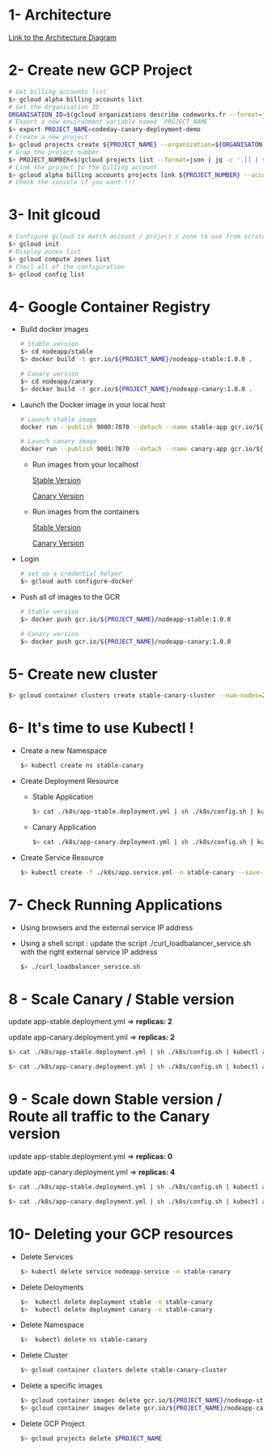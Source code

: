 1- Architecture
===

[Link to the Architecture Diagram](https://app.diagrams.net/#G128JG979SFk0PAHYAi3uj1BWMQYXsDPSt)

2- Create new GCP Project
===

```bash
# Get billing accounts list
$> gcloud alpha billing accounts list
# Get the Organisation ID
ORGANISATION_ID=$(gcloud organizations describe codeworks.fr --format=json | jq '.name' | cut -f 2 -d '/' | sed 's/"//g')
# Export a new environment variable named `PROJECT_NAME`
$> export PROJECT_NAME=codeday-canary-deployment-demo
# Create a new project
$> gcloud projects create ${PROJECT_NAME} --organization=${ORGANISATON_ID}
# Grap the project number
$> PROJECT_NUMBER=$(gcloud projects list --format=json | jq -c '.[] | select(.name == env.PROJECT_NAME) | .projectNumber' | sed 's/"//g')
# Link the project to the billing account
$> gcloud alpha billing accounts projects link ${PROJECT_NUMBER} --account-id=0150EE-171E17-3E357F
# Check the console if you want !!!
```

3- Init glcoud
===

```bash
# Configure gcloud to match account / project / zone to use from scratch
$> gcloud init
# Display zones list
$> gcloud compute zones list
# Checl all of the configuration
$> gcloud config list
```

4- Google Container Registry
===

- Build docker images

    ```bash
    # Stable version
    $> cd nodeapp/stable
    $> docker build -t gcr.io/${PROJECT_NAME}/nodeapp-stable:1.0.0 .

    # Canary version
    $> cd nodeapp/canary
    $> docker build -t gcr.io/${PROJECT_NAME}/nodeapp-canary:1.0.0 .
    ```

- Launch the Docker image in your local host 

    ```bash
    # Launch stable image
    docker run --publish 9000:7070 --detach --name stable-app gcr.io/${PROJECT_NAME}/nodeapp-stable:1.0.0

    # Launch canary image
    docker run --publish 9001:7070 --detach --name canary-app gcr.io/${PROJECT_NAME}/nodeapp-canary:1.0.0
    ```

    - Run images from your localhost

        [Stable Version](localhost:9000)

        [Canary Version](localhost:9001)

    - Run images from the containers

        [Stable Version](STABLE_CONTAINER_IP_ADDRESS:7070)

        [Canary Version](CANARY_CONTAINER_IP_ADDRESS:7070)

- Login

    ```bash
    # set up a credential helper
    $> gcloud auth configure-docker
    ```

- Push all of images to the GCR
    
    ```bash
    # Stable version
    $> docker push gcr.io/${PROJECT_NAME}/nodeapp-stable:1.0.0

    # Canary version
    $> docker push gcr.io/${PROJECT_NAME}/nodeapp-canary:1.0.0
    ```

5- Create new cluster
===

```bash
$> gcloud container clusters create stable-canary-cluster --num-nodes=2
```

6- It's time to use Kubectl !
===

- Create a new Namespace 

    ```bash
    $> kubectl create ns stable-canary
    ```

- Create Deployment Resource  

    * Stable Application

        ```bash
        $> cat ./k8s/app-stable.deployment.yml | sh ./k8s/config.sh | kubectl create --save-config --record -f -
        ```

    * Canary Application

        ```bash
        $> cat ./k8s/app-canary.deployment.yml | sh ./k8s/config.sh | kubectl create --save-config --record -f -
        ```

- Create Service Resource 

    ```bash
    $> kubectl create -f ./k8s/app.service.yml -n stable-canary --save-config --record
    ```

7-  Check Running Applications
=== 

- Using browsers and the external service IP address

- Using a shell script : update the script ./curl_loadbalancer_service.sh with the right external service IP address

    ```bash
    $> ./curl_loadbalancer_service.sh
    ```
8 -  Scale Canary / Stable version
=== 

update app-stable.deployment.yml => **replicas: 2**

update app-canary.deployment.yml => **replicas: 2**

```bash
$> cat ./k8s/app-stable.deployment.yml | sh ./k8s/config.sh | kubectl apply --record -f -

$> cat ./k8s/app-canary.deployment.yml | sh ./k8s/config.sh | kubectl apply --record -f -
```

9 -  Scale down Stable version / Route all traffic to the Canary version
=== 

update app-stable.deployment.yml => **replicas: 0**

update app-canary.deployment.yml => **replicas: 4**

```bash
$> cat ./k8s/app-stable.deployment.yml | sh ./k8s/config.sh | kubectl apply --record -f -

$> cat ./k8s/app-canary.deployment.yml | sh ./k8s/config.sh | kubectl apply --record -f -
```

10- Deleting your GCP resources
===

- Delete Services
    
    ```bash
    $> kubectl delete service nodeapp-service -n stable-canary
    ```

- Delete Deloyments

    ```bash
    $>  kubectl delete deployment stable -n stable-canary
    $>  kubectl delete deployment canary -n stable-canary
    ```

- Delete Namespace

    ```bash
    $>  kubectl delete ns stable-canary
    ```

- Delete Cluster
    
    ```bash
    $> gcloud container clusters delete stable-canary-cluster
    ```

- Delete a specific images

    ```bash
    $> gcloud container images delete gcr.io/${PROJECT_NAME}/nodeapp-stable:1.0.0
    $> gcloud container images delete gcr.io/${PROJECT_NAME}/nodeapp-canary:1.0.0
    ```

- Delete GCP Project

    ```bash
    $> gcloud projects delete $PROJECT_NAME
    ```
